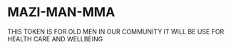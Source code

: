 # MAZI-MAN-MMA
THIS TOKEN IS FOR OLD MEN IN OUR COMMUNITY IT WILL BE USE FOR HEALTH CARE AND WELLBEING
